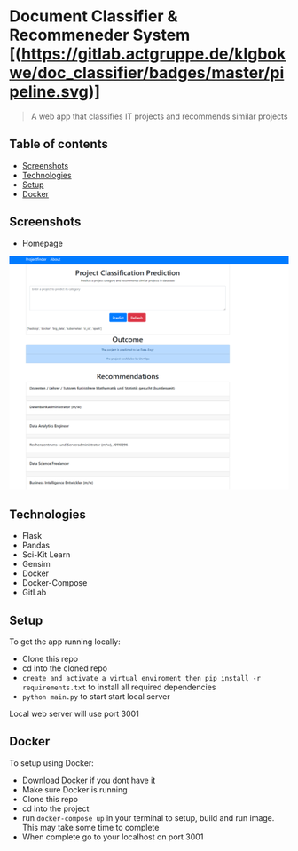 
# Document Classifier & Recommeneder System [(https://gitlab.actgruppe.de/kIgbokwe/doc_classifier/badges/master/pipeline.svg)]

> A web app that classifies IT projects and recommends similar projects

## Table of contents

- [Screenshots](#screenshots)
- [Technologies](#technologies)
- [Setup](#setup)
- [Docker](#docker)



## Screenshots

- Homepage

![Example screenshot](./img/doc_classifier.PNG)


## Technologies

- Flask
- Pandas
- Sci-Kit Learn
- Gensim
- Docker
- Docker-Compose
- GitLab

## Setup

To get the app running locally:

- Clone this repo
- cd into the cloned repo
- `create and activate a virtual enviroment then pip install -r requirements.txt` to install all required dependencies 
- `python main.py` to start start local server

Local web server will use port 3001

## Docker

To setup using Docker:

- Download [Docker](https://docs.docker.com/) if you dont have it
- Make sure Docker is running
- Clone this repo
- cd into the project
- run `docker-compose up` in your terminal to setup, build and run image. This may take some time to complete
- When complete go to your localhost on port 3001

